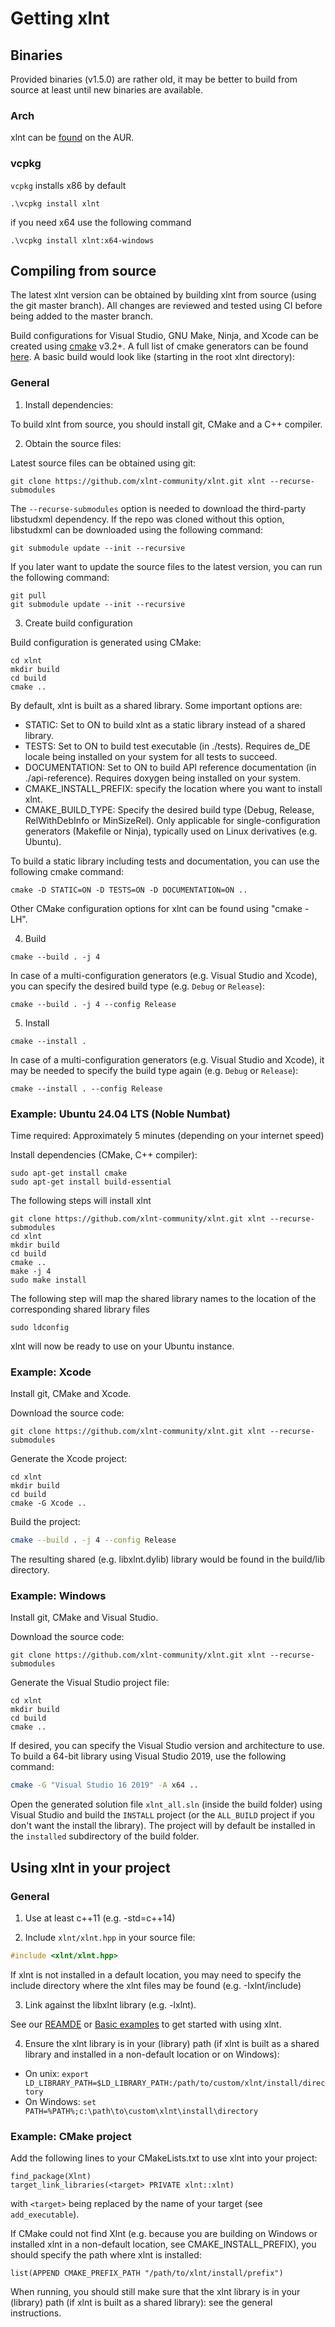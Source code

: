 # Getting xlnt

## Binaries

Provided binaries (v1.5.0) are rather old, it may be better to build from source at least until new binaries are available.

### Arch

xlnt can be [found](https://aur.archlinux.org/packages/xlnt/) on the AUR.

### vcpkg
`vcpkg` installs x86 by default
```
.\vcpkg install xlnt
```
if you need x64 use the following command
```
.\vcpkg install xlnt:x64-windows
```

## Compiling from source

The latest xlnt version can be obtained by building xlnt from source (using the git master branch). All changes are reviewed and tested using CI before being added to the master branch.

Build configurations for Visual Studio, GNU Make, Ninja, and Xcode can be created using [cmake](https://cmake.org/) v3.2+. A full list of cmake generators can be found [here](https://cmake.org/cmake/help/v3.0/manual/cmake-generators.7.html). A basic build would look like (starting in the root xlnt directory):

### General

1. Install dependencies:

To build xlnt from source, you should install git, CMake and a C++ compiler.

2. Obtain the source files:

Latest source files can be obtained using git:
```
git clone https://github.com/xlnt-community/xlnt.git xlnt --recurse-submodules
```

The `--recurse-submodules` option is needed to download the third-party libstudxml dependency. If the repo was cloned without this option, libstudxml can be downloaded using the following command:
```
git submodule update --init --recursive
```

If you later want to update the source files to the latest version, you can run the following command:
```
git pull
git submodule update --init --recursive
```

3. Create build configuration

Build configuration is generated using CMake:

```
cd xlnt
mkdir build
cd build
cmake ..
```

By default, xlnt is built as a shared library. Some important options are:

 - STATIC: Set to ON to build xlnt as a static library instead of a shared library.
 - TESTS: Set to ON to build test executable (in ./tests). Requires de_DE locale being installed on your system for all tests to succeed.
 - DOCUMENTATION: Set to ON to build API reference documentation (in ./api-reference). Requires doxygen being installed on your system.
 - CMAKE_INSTALL_PREFIX: specify the location where you want to install xlnt.
 - CMAKE_BUILD_TYPE: Specify the desired build type (Debug, Release, RelWithDebInfo or MinSizeRel). Only applicable for single-configuration generators (Makefile or Ninja), typically used on Linux derivatives (e.g. Ubuntu).
 
To build a static library including tests and documentation, you can use the following cmake command:

```
cmake -D STATIC=ON -D TESTS=ON -D DOCUMENTATION=ON ..
```
 
Other CMake configuration options for xlnt can be found using "cmake -LH".
 
4. Build

```
cmake --build . -j 4
```

In case of a multi-configuration generators (e.g. Visual Studio and Xcode), you can specify the desired build type (e.g. `Debug` or `Release`):

```
cmake --build . -j 4 --config Release
```

5. Install

```
cmake --install .
```

In case of a multi-configuration generators (e.g. Visual Studio and Xcode), it may be needed to specify the build type again (e.g. `Debug` or `Release`):

```
cmake --install . --config Release
```

### Example: Ubuntu 24.04 LTS (Noble Numbat) 
Time required: Approximately 5 minutes (depending on your internet speed)

Install dependencies (CMake, C++ compiler):
```
sudo apt-get install cmake
sudo apt-get install build-essential
```

The following steps will install xlnt
```
git clone https://github.com/xlnt-community/xlnt.git xlnt --recurse-submodules
cd xlnt
mkdir build
cd build
cmake ..
make -j 4
sudo make install
```

The following step will map the shared library names to the location of the corresponding shared library files
```
sudo ldconfig
```
xlnt will now be ready to use on your Ubuntu instance. 

### Example: Xcode

Install git, CMake and Xcode.

Download the source code:
```
git clone https://github.com/xlnt-community/xlnt.git xlnt --recurse-submodules
```

Generate the Xcode project:
```
cd xlnt
mkdir build
cd build
cmake -G Xcode ..
```

Build the project:
```bash
cmake --build . -j 4 --config Release
```

The resulting shared (e.g. libxlnt.dylib) library would be found in the build/lib directory.

### Example: Windows

Install git, CMake and Visual Studio.

Download the source code:
```
git clone https://github.com/xlnt-community/xlnt.git xlnt --recurse-submodules
```

Generate the Visual Studio project file:
```
cd xlnt
mkdir build
cd build
cmake ..
```

If desired, you can specify the Visual Studio version and architecture to use. To build a 64-bit library using Visual Studio 2019, use the following command:
```bash
cmake -G "Visual Studio 16 2019" -A x64 ..
```

Open the generated solution file `xlnt_all.sln` (inside the build folder) using Visual Studio and build the `INSTALL` project (or the `ALL_BUILD` project if you don't want the install the library). The project will by default be installed in the `installed` subdirectory of the build folder.

## Using xlnt in your project

### General

1. Use at least c++11 (e.g. -std=c++14)

2. Include `xlnt/xlnt.hpp` in your source file:
```c++
#include <xlnt/xlnt.hpp>
```

If xlnt is not installed in a default location, you may need to specify the include directory where the xlnt files may be found (e.g. -Ixlnt/include)

3. Link against the libxlnt library (e.g. -lxlnt).

See our [REAMDE](https://xlnt-community.gitbook.io/xlnt#example) or [Basic examples](https://xlnt-community.gitbook.io/xlnt/introduction/examples) to get started with using xlnt.

4. Ensure the xlnt library is in your (library) path (if xlnt is built as a shared library and installed in a non-default location or on Windows):

 - On unix: `export LD_LIBRARY_PATH=$LD_LIBRARY_PATH:/path/to/custom/xlnt/install/directory`
 - On Windows: `set PATH=%PATH%;c:\path\to\custom\xlnt\install\directory`

### Example: CMake project

Add the following lines to your CMakeLists.txt to use xlnt into your project:
```
find_package(Xlnt)
target_link_libraries(<target> PRIVATE xlnt::xlnt)
```
with `<target>` being replaced by the name of your target (see `add_executable`).

If CMake could not find Xlnt (e.g. because you are building on Windows or installed xlnt in a non-default location, see CMAKE_INSTALL_PREFIX), you should specify the path where xlnt is installed:
```
list(APPEND CMAKE_PREFIX_PATH "/path/to/xlnt/install/prefix")
```

When running, you should still make sure that the xlnt library is in your (library) path (if xlnt is built as a shared library): see the general instructions.
